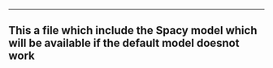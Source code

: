 
---
This a file which include the Spacy model which will be available if the default model doesnot work
---